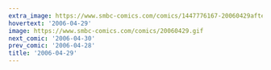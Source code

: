 ```yaml
---
extra_image: https://www.smbc-comics.com/comics/1447776167-20060429after.png
hovertext: '2006-04-29'
image: https://www.smbc-comics.com/comics/20060429.gif
next_comic: '2006-04-30'
prev_comic: '2006-04-28'
title: '2006-04-29'
---
```


